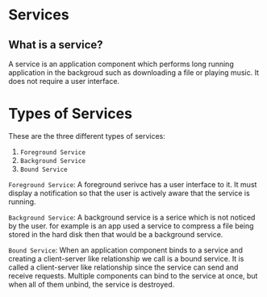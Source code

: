 # Services
## What is a service? 
A service is an application component which performs long running application in the backgroud such as downloading a file or playing music. It does not require a user interface.

# Types of Services
These are the three different types of services:

1. `Foreground Service`
2. `Background Service`
3. `Bound Service`

`Foreground Service`: A foreground serivce has a user interface to it. It must display a notification so that the user is actively aware that the service is running.

`Background Service`: A background service is a serice which is not noticed by the user. for example is an app used a service to compress a file being stored in the hard disk then that would be a background service.

`Bound Service`: When an application component binds to a service and creating a client-server like relationship we call is a bound service. It is called a client-server like relationship since the service can send and receive requests. Multiple components can bind to the service at once, but when all of them unbind, the service is destroyed.


